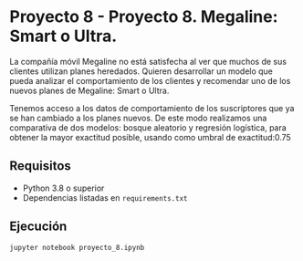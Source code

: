 # Proyecto 8 - Proyecto 8. Megaline: Smart o Ultra. 

La compañía móvil Megaline no está satisfecha al ver que muchos de sus clientes utilizan planes heredados. Quieren desarrollar un modelo que pueda analizar el comportamiento de los clientes y recomendar uno de los nuevos planes de Megaline: Smart o Ultra.

Tenemos acceso a los datos de comportamiento de los suscriptores que ya se han cambiado a los planes nuevos. De este modo realizamos una comparativa de dos modelos: bosque aleatorio y regresión logística, para obtener la mayor exactitud posible, usando como umbral de exactitud:0.75

## Requisitos
- Python 3.8 o superior
- Dependencias listadas en `requirements.txt`

## Ejecución
```bash
jupyter notebook proyecto_8.ipynb
